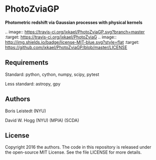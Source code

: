 # PhotoZviaGP
**Photometric redshift via Gaussian processes with physical kernels**

.. image:: https://travis-ci.org/ixkael/PhotoZviaGP.svg?branch=master
        :target: https://travis-ci.org/ixkael/PhotoZviaG
.. image:: http://img.shields.io/badge/license-MIT-blue.svg?style=flat
        :target: https://github.com/ixkael/PhotoZviaGP/blob/master/LICENSE

## Requirements

Standard: python, cython, numpy, scipy, pytest

Less standard: astropy, gpy

## Authors

Boris Leistedt (NYU)

David W. Hogg (NYU) (MPIA) (SCDA)

## License

Copyright 2016 the authors. The code in this repository is released under the open-source MIT License. See the file LICENSE for more details.
